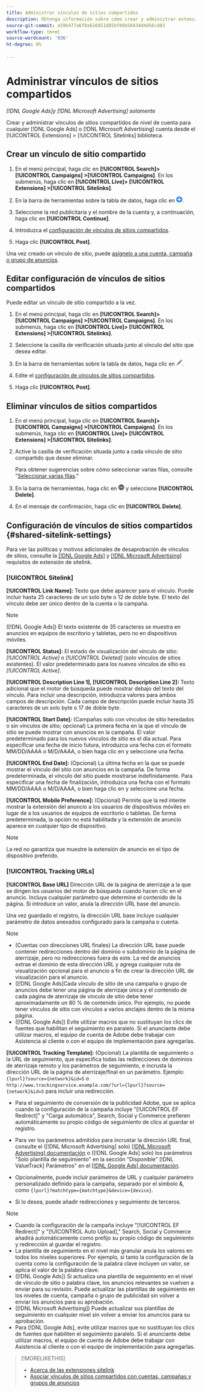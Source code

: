 ```yaml
---
title: Administrar vínculos de sitios compartidos
description: Obtenga información sobre cómo crear y administrar extensiones de vínculos de sitios compartidos.
source-git-commit: a59b477a6f8a616851d85bf89b58434d4d56cd83
workflow-type: tm+mt
source-wordcount: '936'
ht-degree: 0%

---
```


# Administrar vínculos de sitios compartidos

*[!DNL Google Ads]y [!DNL Microsoft Advertising] solamente*

Crear y administrar vínculos de sitios compartidos de nivel de cuenta para cualquier [!DNL Google Ads] o [!DNL Microsoft Advertising] cuenta desde el [!UICONTROL Extensions] > [!UICONTROL Sitelinks] biblioteca.

## Crear un vínculo de sitio compartido

1. En el menú principal, haga clic en **[!UICONTROL Search]> [!UICONTROL Campaigns] >[!UICONTROL Campaigns]**. En los submenús, haga clic en **[!UICONTROL Live]> [!UICONTROL Extensions] >[!UICONTROL Sitelinks]**.

1. En la barra de herramientas sobre la tabla de datos, haga clic en ![Crear](/help/search-social-commerce/assets/add.png "Crear").

1. Seleccione la red publicitaria y el nombre de la cuenta y, a continuación, haga clic en **[!UICONTROL Continue]**.

1. Introduzca el [configuración de vínculos de sitios compartidos](#shared-sitelink-settings).

1. Haga clic **[!UICONTROL Post]**.

Una vez creado un vínculo de sitio, puede [asígnelo a una cuenta, campaña o grupo de anuncios](sitelink-extension-associate.md).

## Editar configuración de vínculos de sitios compartidos

Puede editar un vínculo de sitio compartido a la vez.

1. En el menú principal, haga clic en **[!UICONTROL Search]> [!UICONTROL Campaigns] >[!UICONTROL Campaigns]**. En los submenús, haga clic en **[!UICONTROL Live]> [!UICONTROL Extensions] >[!UICONTROL Sitelinks]**.

1. Seleccione la casilla de verificación situada junto al vínculo del sitio que desea editar.

1. En la barra de herramientas sobre la tabla de datos, haga clic en ![Editar](/help/search-social-commerce/assets/edit.png "Editar").

1. Edite el [configuración de vínculos de sitios compartidos](#shared-sitelink-settings).

1. Haga clic **[!UICONTROL Post]**.

## Eliminar vínculos de sitios compartidos

1. En el menú principal, haga clic en **[!UICONTROL Search]> [!UICONTROL Campaigns] >[!UICONTROL Campaigns]**. En los submenús, haga clic en **[!UICONTROL Live]> [!UICONTROL Extensions] >[!UICONTROL Sitelinks]**.

1. Active la casilla de verificación situada junto a cada vínculo de sitio compartido que desee eliminar.

   Para obtener sugerencias sobre cómo seleccionar varias filas, consulte &quot;[Seleccionar varias filas](/help/search-social-commerce/common-tasks/navigation-editing-selection/multiple-rows-select.md).&quot;

1. En la barra de herramientas, haga clic en ![Más](/help/search-social-commerce/assets/more.png "Más") y seleccione **[!UICONTROL Delete]**.

1. En el mensaje de confirmación, haga clic en **[!UICONTROL Delete]**.

## Configuración de vínculos de sitios compartidos {#shared-sitelink-settings}

Para ver las políticas y motivos adicionales de desaprobación de vínculos de sitios, consulte la [[!DNL Google Ads]](https://support.google.com/adspolicy/answer/1054210) y [[!DNL Microsoft Advertising]](https://about.ads.microsoft.com/en-us/resources/policies/ad-extensions-policies) requisitos de extensión de sitelink.

### [!UICONTROL Sitelink]

**[!UICONTROL Link Name]:** Texto que debe aparecer para el vínculo. Puede incluir hasta 25 caracteres de un solo byte o 12 de doble byte. El texto del vínculo debe ser único dentro de la cuenta o la campaña.

>[!NOTE]
>
>([!DNL Google Ads]) El texto existente de 35 caracteres se muestra en anuncios en equipos de escritorio y tabletas, pero no en dispositivos móviles.

**[!UICONTROL Status]:** El estado de visualización del vínculo de sitio:  *[!UICONTROL Active]* o *[!UICONTROL Deleted]* (solo vínculos de sitios existentes). El valor predeterminado para los nuevos vínculos de sitio es *[!UICONTROL Active]*.

**[!UICONTROL Description Line 1], [!UICONTROL Description Line 2]:** Texto adicional que el motor de búsqueda puede mostrar debajo del texto del vínculo. Para incluir una descripción, introduzca valores para ambos campos de descripción. Cada campo de descripción puede incluir hasta 35 caracteres de un solo byte o 17 de doble byte.

**[!UICONTROL Start Date]:** (Campañas solo con vínculos de sitio heredados o sin vínculos de sitio; opcional) La primera fecha en la que el vínculo de sitio se puede mostrar con anuncios en la campaña. El valor predeterminado para los nuevos vínculos de sitio es el día actual. Para especificar una fecha de inicio futura, introduzca una fecha con el formato MM/DD/AAAA o M/D/AAAA, o bien haga clic en y seleccione una fecha.

**[!UICONTROL End Date]:** (Opcional) La última fecha en la que se puede mostrar el vínculo del sitio con anuncios en la campaña. De forma predeterminada, el vínculo del sitio puede mostrarse indefinidamente. Para especificar una fecha de finalización, introduzca una fecha con el formato MM/DD/AAAA o M/D/AAAA, o bien haga clic en y seleccione una fecha.

**[!UICONTROL Mobile Preference]:** (Opcional) Permite que la red intente mostrar la extensión del anuncio a los usuarios de dispositivos móviles en lugar de a los usuarios de equipos de escritorio o tabletas. De forma predeterminada, la opción no está habilitada y la extensión de anuncio aparece en cualquier tipo de dispositivo.

>[!NOTE]
>
>La red no garantiza que muestre la extensión de anuncio en el tipo de dispositivo preferido.

### [!UICONTROL Tracking URLs]

**[!UICONTROL Base URL]** Dirección URL de la página de aterrizaje a la que se dirigen los usuarios del motor de búsqueda cuando hacen clic en el anuncio. Incluya cualquier parámetro que determine el contenido de la página. Si introduce un valor, anula la dirección URL base del anuncio.

Una vez guardado el registro, la dirección URL base incluye cualquier parámetro de datos anexados configurado para la campaña o cuenta.

>[!NOTE]
>
>* (Cuentas con direcciones URL finales) La dirección URL base puede contener redirecciones dentro del dominio o subdominio de la página de aterrizaje, pero no redirecciones fuera de este. La red de anuncios extrae el dominio de esta dirección URL y agrega cualquier ruta de visualización opcional para el anuncio a fin de crear la dirección URL de visualización para el anuncio.
>* ([!DNL Google Ads]Cada vínculo de sitio de una campaña o grupo de anuncios debe tener una página de aterrizaje única y el contenido de cada página de aterrizaje de vínculo de sitio debe tener aproximadamente un 80 % de contenido único. Por ejemplo, no puede tener vínculos de sitio con vínculos a varios anclajes dentro de la misma página.
>* ([!DNL Google Ads]) Evite utilizar macros que no sustituyan los clics de fuentes que habilitan el seguimiento en paralelo. Si el anunciante debe utilizar macros, el equipo de cuenta de Adobe debe trabajar con Asistencia al cliente o con el equipo de implementación para agregarlas.

**[!UICONTROL Tracking Template]:** (Opcional) La plantilla de seguimiento o la URL de seguimiento, que especifica todas las redirecciones de dominios de aterrizaje remoto y los parámetros de seguimiento, e incrusta la dirección URL de la página de aterrizaje/final en un parámetro. Ejemplo: `{lpurl}?source={network}&id=5` o `http://www.trackingservice.example.com/?url={lpurl}?source={network}&id=5` para incluir una redirección.

* Para el seguimiento de conversión de la publicidad Adobe, que se aplica cuando la configuración de la campaña incluye &quot;[!UICONTROL EF Redirect]&quot; y &quot;Carga automática&quot;, Search, Social y Commerce prefieren automáticamente su propio código de seguimiento de clics al guardar el registro.

* Para ver los parámetros admitidos para incrustar la dirección URL final, consulte el ([!DNL Microsoft Advertising] solo) [[!DNL Microsoft Advertising] documentación](https://help.ads.microsoft.com/#apex/3/en/56799) o ([!DNL Google Ads] solo) los parámetros &quot;Solo plantilla de seguimiento&quot; en la sección &quot;Disponible&quot; [!DNL ValueTrack] Parámetros&quot; en el [[!DNL Google Ads] documentación](https://support.google.com/google-ads/answer/6305348).

* Opcionalmente, puede incluir parámetros de URL y cualquier parámetro personalizado definido para la campaña, separado por el símbolo &amp;, como `{lpurl}?matchtype={matchtype}&device={device}`.

* Si lo desea, puede añadir redirecciones y seguimiento de terceros.

>[!NOTE]
>
>* Cuando la configuración de la campaña incluye &quot;[!UICONTROL EF Redirect]&quot; y &quot;[!UICONTROL Auto Upload],&quot; Search, Social y Commerce añadirá automáticamente como prefijo su propio código de seguimiento y redirección al guardar el registro.
>* La plantilla de seguimiento en el nivel más granular anula los valores en todos los niveles superiores. Por ejemplo, si tanto la configuración de la cuenta como la configuración de la palabra clave incluyen un valor, se aplica el valor de la palabra clave.
>* ([!DNL Google Ads]) Si actualiza una plantilla de seguimiento en el nivel de vínculo de sitio o palabra clave, los anuncios relevantes se vuelven a enviar para su revisión. Puede actualizar las plantillas de seguimiento en los niveles de cuenta, campaña o grupo de publicidad sin volver a enviar los anuncios para su aprobación.
>* ([!DNL Microsoft Advertising]) Puede actualizar sus plantillas de seguimiento en cualquier nivel sin volver a enviar los anuncios para su aprobación.
>* Para [!DNL Google Ads], evite utilizar macros que no sustituyan los clics de fuentes que habiliten el seguimiento paralelo. Si el anunciante debe utilizar macros, el equipo de cuenta de Adobe debe trabajar con Asistencia al cliente o con el equipo de implementación para agregarlas.

>[!MORELIKETHIS]
>
>* [Acerca de las extensiones sitelink](sitelink-extension-about.md)
>* [Asociar vínculos de sitios compartidos con cuentas, campañas y grupos de anuncios](sitelink-extension-associate.md)
